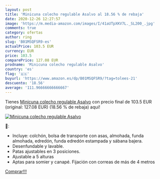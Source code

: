 ```yaml
---
layout: post
title: 'Minicuna colecho regulable Asalvo al 18.56 % de rebaja'
date: 2020-12-26 12:27:57
image: 'https://m.media-amazon.com/images/I/41aUTpXKV7L._SL200_.jpg'
comments: true
category: ofertas
author: ring
slug: 'B01MSQFSR9-es'
actualPrice: 103.5 EUR
currency: EUR
price: 103.5
comparePrice: 127.08 EUR
prodname: 'Minicuna colecho regulable Asalvo'
country: 'es'
flag: '🇪🇸'
buyurl: 'https://www.amazon.es/dp/B01MSQFSR9/?tag=tolees-21'
descuento: '18.56'
average: '111.96666666666667'
---
```


Tienes [Minicuna colecho regulable Asalvo](https://www.amazon.es/dp/B01MSQFSR9/?tag=tolees-21) con precio final de  103.5 EUR (original: 127.08 EUR) (18.56 %  de rebaja) aqui!

[![Minicuna colecho regulable Asalvo](https://m.media-amazon.com/images/I/41aUTpXKV7L._SL200_.jpg)](https://www.amazon.es/dp/B01MSQFSR9/?tag=tolees-21)

🔎:

- Incluye: colchón, bolsa de transporte con asas, almohada, funda almohada, edredón, funda edredón estampada y sábana bajera.
- Desenfundable y lavable.
- Patas ajustables en 3 posiciones.
- Ajustable a 5 alturas
- Aptas para somier y canapé. Fijación con correas de más de 4 metros

[Comprar!!!](https://www.amazon.es/dp/B01MSQFSR9/?tag=tolees-21)

